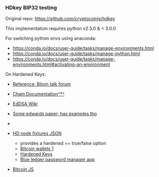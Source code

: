 ### HDkey BIP32 testing

Original repo: https://github.com/cryptocoinjs/hdkey

This implementation requires python v2.5.0 & < 3.0.0



For switching python envs using anaconda:
- https://conda.io/docs/user-guide/tasks/manage-environments.html
- https://conda.io/docs/user-guide/tasks/manage-python.html
- https://conda.io/docs/user-guide/tasks/manage-environments.html#activating-an-environment

On Hardened Keys:
- [Reference: Bitoin talk forum](https://bitcointalk.org/index.php?topic=679487.0)


- [Chain Documentation^*^](https://chain.com/docs/1.1/protocol/specifications/chainkd#introduction)
- [EdDSA Wiki](https://en.wikipedia.org/wiki/EdDSA)
- [Some edwards paper; has examples tho](https://tools.ietf.org/html/draft-irtf-cfrg-eddsa-08)
-


- [HD node fixtures JSON](https://github.com/bitcoinjs/bitcoinjs-lib/blob/master/test/fixtures/hdnode.json)
  - provides a hardened == true/false option
  - [Bitcoin wallets 1](https://steemit.com/bitcoin/@sevcsik/working-with-bitcoin-hd-wallets-key-derivation)
  - [Hardened Keys](https://bitcoin.org/en/developer-guide#hardened-keys)
  - [Blue ledger password manager app](https://github.com/belavadi/blue-app-password-manager)
- [Bitcoin JS ](https://github.com/bitcoinjs/bitcoinjs-lib/blob/master/test/integration/bip32.js#L50)
